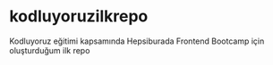 # kodluyoruzilkrepo
Kodluyoruz eğitimi kapsamında Hepsiburada Frontend Bootcamp için oluşturduğum ilk repo
